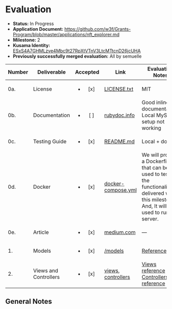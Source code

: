 # Evaluation

- **Status:** In Progress
- **Application Document:** https://github.com/w3f/Grants-Program/blob/master/applications/nft_explorer.md
- **Milestone:** 2
- **Kusama Identity:** [ESxS4A7GHMLzve4Mbc9t27RpXtVTnV3LtcMTtcnD26jcUHA](https://polkascan.io/pre/kusama/account/ESxS4A7GHMLzve4Mbc9t27RpXtVTnV3LtcMTtcnD26jcUHA)
- **Previously successfully merged evaluation:** All by semuelle

| Number | Deliverable | Accepted | Link | Evaluation Notes |
| ------ | ----------- | :------: | ---- |----------------- |
| 0a. | License | <ul><li>[x] </li></ul> | [LICENSE.txt](https://github.com/uni-arts-chain/uniscan/blob/65e36124085eeb4e3641bdf70bfc63a6cd5af8f0/LICENSE.txt) | MIT |
| 0b. | Documentation | <ul><li>[ ] </li></ul> | [rubydoc.info](https://rubydoc.info/github/uni-arts-chain/uniscan) | Good inline documentation. Local MySQL setup not working |
| 0c. | Testing Guide | <ul><li>[x] </li></ul> | [README.md](https://github.com/uni-arts-chain/uniscan/blob/65e36124085eeb4e3641bdf70bfc63a6cd5af8f0/README.md#test) | Local + docker |
| 0d. | Docker | <ul><li>[x] </li></ul> | [docker-compose.yml](https://github.com/uni-arts-chain/uniscan/blob/65e36124085eeb4e3641bdf70bfc63a6cd5af8f0/docker-compose.yml) | We will provide a Dockerfile(s) that can be used to test all the functionality delivered with this milestone. <br />And, It will be used to run the server. |
| 0e. | Article | <ul><li>[x] </li></ul> | [medium.com](https://uniartsnetwork.medium.com/project-uniscan-launch-4a3f49b8592e) | — |
| 1. | Models | <ul><li>[x] </li></ul> | [/models](https://github.com/uni-arts-chain/uniscan/tree/65e36124085eeb4e3641bdf70bfc63a6cd5af8f0/app/models) | [Reference](https://www.notion.so/Data-models-Apis-2195fd63e1b14e46bb75d68a00c6ecaa) |
| 2. | Views and Controllers | <ul><li>[x] </li></ul> | [views](https://github.com/uni-arts-chain/uniscan/tree/65e36124085eeb4e3641bdf70bfc63a6cd5af8f0/app/views), [controllers](https://github.com/uni-arts-chain/uniscan/tree/65e36124085eeb4e3641bdf70bfc63a6cd5af8f0/app/controllers) | [Views reference](https://www.notion.so/Mockup-3993bf6284d9416e86e77a21f9fc5014) and [Controllers reference](https://www.notion.so/Data-models-Apis-2195fd63e1b14e46bb75d68a00c6ecaa) |


## General Notes

